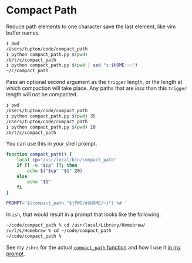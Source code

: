 # Compact Path

Reduce path elements to one character save the last element, like vim buffer names.

``` sh
❯ pwd
/Users/tupton/code/compact_path
❯ python compact_path.py $(pwd)
/U/t/c/compact_path
❯ python compact_path.py $(pwd | sed "s:$HOME:~:")
~/c/compact_path
```

Pass an optional second argument as the `trigger` length, or the length at which compaction will
take place. Any paths that are *less* than this `trigger` length will not be compacted.

``` sh
❯ pwd
/Users/tupton/code/compact_path
❯ python compact_path.py $(pwd) 35
/Users/tupton/code/compact_path
❯ python compact_path.py $(pwd) 10
/U/t/c/compact_path
```

You can use this in your shell prompt.

``` sh
function compact_path() {
    local cp="/usr/local/bin/compact_path"
    if [[ -e "$cp" ]]; then
        echo $("$cp" "$1" 20)
    else
        echo "$1"
    fi
}

PROMPT='$(compact_path "${PWD/#$HOME/~}") %# '
```

In `zsh`, that would result in a prompt that looks like the following.

``` sh
~/code/compact_path % cd /usr/local/Library/Homebrew/
/u/l/L/Homebrew % cd ~/code/compact_path
~/code/compact_path %
```

See my `zshrc` for the actual [`compact_path` function][cp] and how I use it [in my prompt][p].

  [cp]: https://github.com/tupton/dotfiles/blob/master/zshrc#L137-L144
  [p]: https://github.com/tupton/dotfiles/blob/master/zshrc#L211-L212

